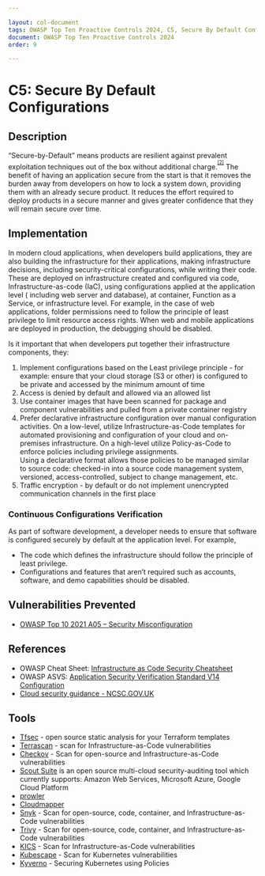 ```yaml
---

layout: col-document
tags: OWASP Top Ten Proactive Controls 2024, C5, Secure By Default Configurations
document: OWASP Top Ten Proactive Controls 2024
order: 9

---
```


# C5: Secure By Default Configurations

## Description

“Secure-by-Default” means products are resilient against prevalent exploitation techniques out of the box without additional charge.<sup><sup>[\[2\]](#footnote-2)</sup></sup> The benefit of having an application secure from the start is that it removes the burden away from developers on how to lock a system down, providing them with an already secure product. It reduces the effort required to deploy products in a secure manner and gives greater confidence that they will remain secure over time.

## Implementation

In modern cloud applications, when developers build applications, they are also building the infrastructure for their applications, making infrastructure decisions, including security-critical configurations, while writing their code.
These are deployed on infrastructure created and configured via code, Infrastructure-as-code (IaC), using configurations applied at the application level ( including web server and database), at container, Function as a Service, or infrastructure level. For example, in the case of web applications, folder permissions need to follow the principle of least privilege to limit resource access rights. When web and mobile applications are deployed in production, the debugging should be disabled.

Is it important that when developers put together their infrastructure components, they:
1. Implement configurations based on the Least privilege principle - for example: ensure that your cloud storage (S3 or other) is configured to be private and accessed by the minimum amount of time
2. Access is denied by default and allowed via an allowed list
3. Use container images that have been scanned for package and component vulnerabilities and pulled from a private container registry
4. Prefer declarative infrastructure configuration over manual configuration activities. On a low-level, utilize Infrastructure-as-Code templates for automated provisioning and configuration of your cloud and on-premises infrastructure. On a high-level utilize Policy-as-Code to enforce policies including privilege assignments.  
    Using a declarative format allows those policies to be managed similar to source code: checked-in into a source code management system, versioned, access-controlled, subject to change management, etc.
5. Traffic encryption - by default or do not implement unencrypted communication channels in the first place

### Continuous Configurations Verification

As part of software development, a developer needs to ensure that software is configured securely by default at the application level. For example,

- The code which defines the infrastructure should follow the principle of least privilege.
- Configurations and features that aren’t required such as accounts, software, and demo capabilities should be disabled.

## Vulnerabilities Prevented

- [OWASP Top 10 2021 A05 – Security Misconfiguration](https://owasp.org/Top10/A05_2021-Security_Misconfiguration/)

## References

- OWASP Cheat Sheet: [Infrastructure as Code Security Cheatsheet](https://cheatsheetseries.owasp.org/cheatsheets/Infrastructure_as_Code_Security_Cheat_Sheet.html)
- OWASP ASVS: [Application Security Verification Standard V14 Configuration](https://github.com/OWASP/ASVS/blob/master/5.0/en/0x22-V14-Config.md)
- [Cloud security guidance - NCSC.GOV.UK](https://www.ncsc.gov.uk/collection/cloud-security)

## Tools

- [Tfsec](https://github.com/aquasecurity/tfsec) - open source static analysis for your Terraform templates
- [Terrascan](https://github.com/accurics/terrascan) - scan for Infrastructure-as-Code vulnerabilities
- [Checkov](https://github.com/bridgecrewio/checkov) - Scan for open-source and Infrastructure-as-Code vulnerabilities
- [Scout Suite](https://github.com/nccgroup/ScoutSuite) is an open source multi-cloud security-auditing tool which currently supports: Amazon Web Services, Microsoft Azure, Google Cloud Platform
- [prowler](https://github.com/toniblyx/prowler)
- [Cloudmapper](https://github.com/duo-labs/cloudmapper)
- [Snyk](https://github.com/snyk/cli) - Scan for open-source, code, container, and Infrastructure-as-Code vulnerabilities
- [Trivy](https://github.com/aquasecurity/trivy) - Scan for open-source, code, container, and Infrastructure-as-Code vulnerabilities
- [KICS](https://github.com/Checkmarx/kics) - Scan for Infrastructure-as-Code vulnerabilities
- [Kubescape](https://github.com/kubescape/kubescape) - Scan for Kubernetes vulnerabilities
- [Kyverno](https://kyverno.io/docs/security/) - Securing Kubernetes using Policies
